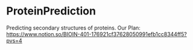 # ProteinPrediction
Predicting secondary structures of proteins.
Our Plan: https://www.notion.so/BIOIN-401-176921cf37628050991efb1cc8344ff5?pvs=4
